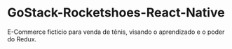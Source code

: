 # GoStack-Rocketshoes-React-Native

E-Commerce fictício para venda de tênis, visando o aprendizado e o poder do Redux.
